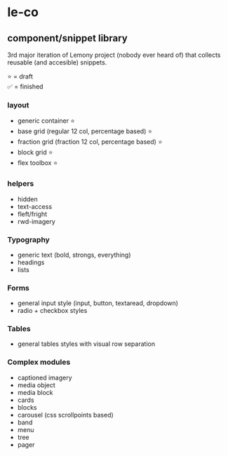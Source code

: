 # le-co

## component/snippet library
3rd major iteration of Lemony project (nobody ever heard of) that collects reusable (and accesible) snippets.

:star: = draft  
:white_check_mark: = finished

### layout 
 - generic container :star:
 - base grid (regular 12 col, percentage based) :star:
 - fraction grid (fraction 12 col, percentage based) :star:
 - block grid :star:
 - flex toolbox :star:

### helpers
 - hidden
 - text-access
 - fleft/fright
 - rwd-imagery

### Typography
 - generic text (bold, strongs, everything)
 - headings
 - lists

### Forms
 - general input style (input, button, textaread, dropdown)
 - radio + checkbox styles

### Tables
 - general tables styles with visual row separation

### Complex modules
 - captioned imagery
 - media object
 - media block
 - cards
 - blocks
 - carousel (css scrollpoints based)
 - band
 - menu
 - tree
 - pager
